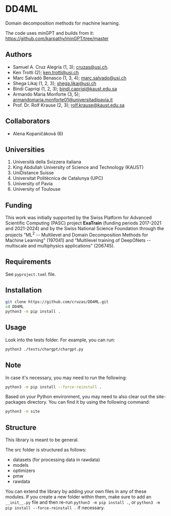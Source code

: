 # DD4ML
Domain decomposition methods for machine learning.

The code uses minGPT and builds from it: https://github.com/karpathy/minGPT/tree/master

## Authors
* Samuel A. Cruz Alegría (1, 3); cruzas@usi.ch.
* Ken Trotti (2); ken.trotti@usi.ch
* Marc Salvadó Benasco (1, 3, 4); marc.salvado@usi.ch
* Shega Likaj (1, 2, 3); shega.likaj@usi.ch
* Bindi Capriqi (1, 2, 3); bindi.capriqi@kaust.edu.sa
* Armando Maria Monforte (3, 5); armandomaria.monforte01@universitadipavia.it
* Prof. Dr. Rolf Krause (2, 3); rolf.krause@kaust.edu.sa

## Collaborators
* Alena Kopaničáková (6)

## Universities
1. Università della Svizzera italiana
2. King Abdullah University of Science and Technology (KAUST)
3. UniDistance Suisse
4. Universitat Politècnica de Catalunya (UPC)
5. University of Pavia
6. University of Toulouse

## Funding
This work was initially supported by the Swiss Platform for Advanced Scientific Computing (PASC) project **ExaTrain** (funding periods 2017-2021 and 2021-2024) and by the Swiss National Science Foundation through the projects "ML<sup>2</sup> -- Multilevel and Domain Decomposition Methods for Machine Learning" (197041) and "Multilevel training of DeepONets -- multiscale and multiphysics applications" (206745). 

## Requirements
See ``pyproject.toml`` file. 

## Installation
```bash
git clone https://github.com/cruzas/DD4ML.git
cd DD4ML
python3 -m pip install .
```

## Usage
Look into the tests folder. For example, you can run:
```bash
python3 ./tests/chargpt/chargpt.py
```

## Note
In case it's necessary, you may need to run the following:
```bash
python3 -m pip install --force-reinstall .
```
Based on your Python environment, you may need to also clear out the site-packages directory. You can find it by using the following command:
```bash
python3 -m site
```

## Structure
This library is meant to be general. 

The src folder is structured as follows:
- datasets (for processing data in rawdata)
- models 
- optimizers
- pmw
- rawdata

You can extend the library by adding your own files in any of these modules. If you create a new folder within them, make sure to add an ```__init__.py``` file and then re-run ```python3 -m pip install .```, or ```python3 -m pip install --force-reinstall .``` if necessary. 